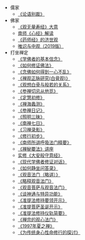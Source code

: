 * 儒家
    * [《论语别裁》](儒家/《论语别裁》/《论语别裁》.md)
* 佛家
    * [《观无量寿经》大意](佛家/《观无量寿经大意》/《观无量寿经大意》.md)
    * [南师《心经》解读](佛家/南师《心经》解读/南师《心经》解读.md)
    * [《药师经》的济世观](佛家/《药师经》的济世观/《药师经》的济世观.md)
    * [唯识与中观（2019版）](佛家/唯识与中观（2019版）/唯识与中观（2019版）.md)
* 打坐禅定
    * [《学佛者的基本信念》](打坐禅定/《学佛者的基本信念》/《学佛者的基本信念》.md)
    * [《如何修证佛法》](打坐禅定/《如何修证佛法》/《如何修证佛法》.md)
    * [《念佛如何得到一心不乱》](打坐禅定/《念佛如何得到一心不乱》/《念佛如何得到一心不乱》.md)
    * [《禅观正脉研究(白骨观)》](打坐禅定/《禅观正脉研究(白骨观)》/《禅观正脉研究(白骨观)》.md)
    * [《观想白骨与般若的关系》](打坐禅定/《观想白骨与般若的关系》/《观想白骨与般若的关系》.md)
    * [《参禅切忌从他觅》](打坐禅定/《参禅切忌从他觅》/《参禅切忌从他觅》.md)
    * [《定慧初修》](打坐禅定/《定慧初修》/《定慧初修》.md)
    * [《禅海蠡测》](打坐禅定/《禅海蠡测》/《禅海蠡测》.md)
    * [《参禅日记》](打坐禅定/《参禅日记》/《参禅日记》.md)
    * [《照明三昧》](打坐禅定/《照明三昧》/《照明三昧》.md)
    * [《南禅七日》](打坐禅定/《南禅七日》/《南禅七日》.md)
    * [《习禅录影》](打坐禅定/《习禅录影》/《习禅录影》.md)
    * [《修行初步》](打坐禅定/《修行初步》/《修行初步》.md)
    * [《南师所讲呼吸法门精要》](打坐禅定/《南师所讲呼吸法门精要》/《南师所讲呼吸法门精要》.md)
    * [《禅秘要法》讲座](打坐禅定/《禅秘要法》讲座/《禅秘要法》讲座.md)
    * [实修《大安般守意经》](打坐禅定/实修《大安般守意经》/实修《大安般守意经》.md)
    * [《现代学佛者修证对话》](打坐禅定/《现代学佛者修证对话》/《现代学佛者修证对话》.md)
    * [《如何静坐问答录》](打坐禅定/《如何静坐问答录》/《如何静坐问答录》.md)
    * [《观音法门（略讲）》](打坐禅定/《观音法门（略讲）》/《观音法门（略讲）》.md)
    * [《略释观音法门》](打坐禅定/《略释观音法门》/《略释观音法门》.md)
    * [《观音菩萨与观音法门》](打坐禅定/《观音菩萨与观音法门》/《观音菩萨与观音法门》.md)
    * [《谈神通与特异功能》](打坐禅定/《谈神通与特异功能》/《谈神通与特异功能》.md)
    * [《准提法修持要领开示》](打坐禅定/《准提法修持要领开示》/《准提法修持要领开示》.md)
    * [《准提菩萨圣诞开示》](打坐禅定/《准提菩萨圣诞开示》/《准提菩萨圣诞开示》.md)
    * [《准提法修持仪轨简要》](打坐禅定/《准提法修持仪轨简要》/《准提法修持仪轨简要》.md)
    * [《禅宗的观心法门》](打坐禅定/《禅宗的观心法门》/《禅宗的观心法门》.md)
    * [《1997年夏之禅》](打坐禅定/《1997年夏之禅》/《1997年夏之禅》.md)
    * [《为传统身心性命修行的探讨》](打坐禅定/《为传统身心性命修行的探讨》/《为传统身心性命修行的探讨》.md)